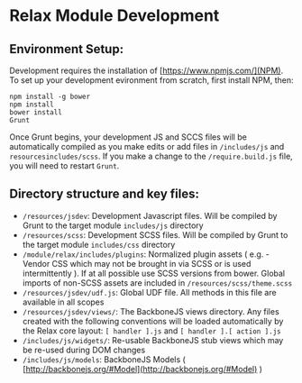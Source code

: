 Relax Module Development
========================


Environment Setup:
-----------------

Development requires the installation of [https://www.npmjs.com/](NPM).  To set up your development evironment from scratch, first install NPM, then:

```
npm install -g bower
npm install
bower install
Grunt
```  

Once Grunt begins, your development JS and SCCS files will be automatically compiled as you make edits or add files in `/includes/js` and `resourcesincludes/scss`.  If you make a change to the `/require.build.js` file, you will need to restart `Grunt`.

Directory structure and key files:
-------------------

- `/resources/jsdev`: Development Javascript files.  Will be compiled by Grunt to the target module `includes/js` directory
- `/resources/scss`: Development SCSS files.  Will be compiled by Grunt to the target module `includes/css` directory
- `/module/relax/includes/plugins`: Normalized plugin assets ( e.g. - Vendor CSS which may not be brought in via SCSS or is used intermittently ).  If at all possible use SCSS versions from bower.  Global imports of non-SCSS assets are included in `/resources/scss/theme.scss`
- `/resources/jsdev/udf.js`: Global UDF file.  All methods in this file are available in all scopes
- `/resources/jsdev/views/`: The BackboneJS views directory.  Any files created with the following conventions will be loaded automatically by the Relax core layout: `[ handler ].js` and `[ handler ].[ action ].js`
- `/includes/js/widgets/`: Re-usable BackboneJS stub views which may be re-used during DOM changes
- `/includes/js/models`: BackboneJS Models ( [http://backbonejs.org/#Model](http://backbonejs.org/#Model) )

